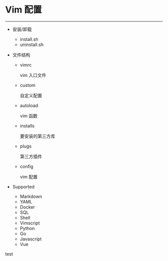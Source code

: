 # Vim 配置

---

- 安装/卸载

  - install.sh
  - uninstall.sh

- 文件结构

  - vimrc

    vim 入口文件

  - custom

    自定义配置

  - autoload

    vim 函数

  - installs

    要安装的第三方库

  - plugs

    第三方插件

  - config

    vim 配置

- Supported

  - Markdown
  - YAML
  - Docker
  - SQL
  - Shell
  - Vimscript
  - Python
  - Go
  - Javascript
  - Vue

test
